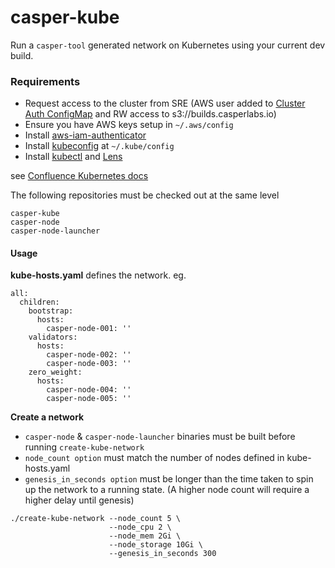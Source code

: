 # casper-kube

Run a `casper-tool` generated network on Kubernetes using your current dev build.

### Requirements



* Request access to the cluster from SRE (AWS user added to [Cluster Auth ConfigMap](https://github.com/CasperLabs/sre/blob/master/kubernetes/clusters/test/config-map-aws-auth.yaml) and RW access to s3://builds.casperlabs.io)
* Ensure you have AWS keys setup in `~/.aws/config`
* Install [aws-iam-authenticator](https://docs.aws.amazon.com/eks/latest/userguide/install-aws-iam-authenticator.html)
* Install [kubeconfig](https://github.com/CasperLabs/sre/blob/master/terraform/kubernetes/test/kubeconfig_test) at `~/.kube/config`
* Install [kubectl](https://kubernetes.io/docs/tasks/tools/install-kubectl/) and [Lens](https://k8slens.dev/) 


see [Confluence Kubernetes docs](https://casperlabs.atlassian.net/wiki/spaces/OPS/pages/1034584065/Kubernetes)


The following repositories must be checked out at the same level

```
casper-kube
casper-node
casper-node-launcher
```


#### Usage

**kube-hosts.yaml** defines the network. eg.

```
all:
  children:
    bootstrap:
      hosts:
        casper-node-001: ''
    validators:
      hosts:
        casper-node-002: ''
        casper-node-003: ''
    zero_weight:
      hosts:
        casper-node-004: ''
        casper-node-005: ''
```

**Create a network**

* `casper-node` & `casper-node-launcher` binaries must be built before running `create-kube-network` 
* `node_count option` must match the number of nodes defined in kube-hosts.yaml
* `genesis_in_seconds option` must be longer than the time taken to spin up the network to a running state. (A higher node count will require a higher delay until genesis)


```
./create-kube-network --node_count 5 \
                      --node_cpu 2 \
                      --node_mem 2Gi \
                      --node_storage 10Gi \
                      --genesis_in_seconds 300
```




